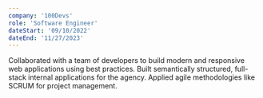 ```yaml
---
company: '100Devs'
role: 'Software Engineer'
dateStart: '09/10/2022'
dateEnd: '11/27/2023'
---
```


Collaborated with a team of developers to build modern and responsive web
applications using best practices. Built semantically structured, full-stack
internal applications for the agency. Applied agile methodologies like SCRUM for
project management.
